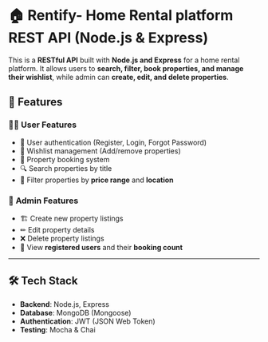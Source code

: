 # 🏠 Rentify- Home Rental platform REST API (Node.js & Express)

This is a **RESTful API** built with **Node.js and Express** for a home rental platform. It allows users to **search, filter, book properties, and manage their wishlist**, while admin can **create, edit, and delete properties**.

## 📌 Features

### 🧑‍💻 **User Features**
- 🔐 User authentication (Register, Login, Forgot Password)
- 🌟 Wishlist management (Add/remove properties)
- 📅 Property booking system
- 🔍 Search properties by title
- 🎯 Filter properties by **price range** and **location**

### 🔑 **Admin Features**
- 🏗 Create new property listings
- ✏ Edit property details
- ❌ Delete property listings
- 👥 View **registered users** and their **booking count**

---

## 🛠 Tech Stack

- **Backend**: Node.js, Express
- **Database**: MongoDB (Mongoose)
- **Authentication**: JWT (JSON Web Token)
- **Testing**: Mocha & Chai

